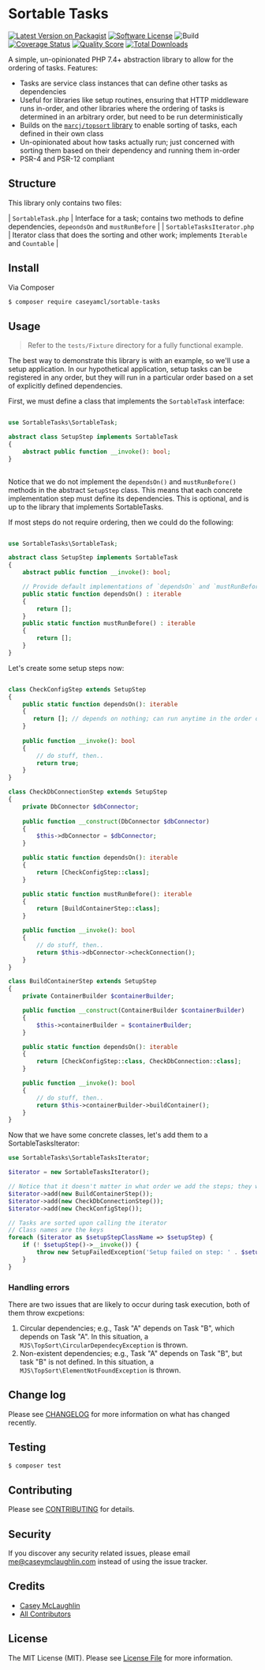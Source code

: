 # Sortable Tasks

[![Latest Version on Packagist][ico-version]][link-packagist]
[![Software License][ico-license]](LICENSE.md)
![Build](https://github.com/caseyamcl/sortable-tasks/workflows/Build/badge.svg)
[![Coverage Status][ico-scrutinizer]][link-scrutinizer]
[![Quality Score][ico-code-quality]][link-code-quality]
[![Total Downloads][ico-downloads]][link-downloads]

A simple, un-opinionated PHP 7.4+ abstraction library to allow for the ordering of tasks.  Features:

* Tasks are service class instances that can define other tasks as dependencies
* Useful for libraries like setup routines, ensuring that HTTP middleware runs in-order, and other libraries where the ordering of tasks
  is determined in an arbitrary order, but need to be run deterministically
* Builds on the [`marcj/topsort` library](https://packagist.org/packages/marcj/topsort) to enable sorting of tasks, each defined in their own class
* Un-opinionated about how tasks actually run; just concerned with sorting them based on their dependency and running them in-order
* PSR-4 and PSR-12 compliant

## Structure

This library only contains two files:

| `SortableTask.php`          | Interface for a task; contains two methods to define dependencies, `depeondsOn` and `mustRunBefore` |
| `SortableTasksIterator.php` | Iterator class that does the sorting and other work; implements `Iterable` and `Countable`          |

## Install

Via Composer

``` bash
$ composer require caseyamcl/sortable-tasks
```

## Usage

> Refer to the `tests/Fixture` directory for a fully functional example.

The best way to demonstrate this library is with an example, so we'll use a setup application.  In our hypothetical
application, setup tasks can be registered in any order, but they will run in a particular order based on a set of
explicitly defined dependencies.

First, we must define a class that implements the `SortableTask` interface:

```php

use SortableTasks\SortableTask;

abstract class SetupStep implements SortableTask
{
    abstract public function __invoke(): bool;
}
 
``` 

Notice that we do not implement the `dependsOn()` and `mustRunBefore()` methods in the abstract `SetupStep` class. This
means that each concrete implementation step must define its dependencies. This is optional, and is up to the library
that implements SortableTasks.

If most steps do not require ordering, then we could do the following:

```php

use SortableTasks\SortableTask;

abstract class SetupStep implements SortableTask
{
    abstract public function __invoke(): bool;

    // Provide default implementations of `dependsOn` and `mustRunBefore` that return empty arrays
    public static function dependsOn() : iterable
    {
        return [];
    }
    public static function mustRunBefore() : iterable
    {
        return [];
    }
}
```

Let's create some setup steps now:

```php

class CheckConfigStep extends SetupStep
{
    public static function dependsOn(): iterable
    {
       return []; // depends on nothing; can run anytime in the order of operations
    }
    
    public function __invoke(): bool
    {
        // do stuff, then..
        return true;
    }
}

class CheckDbConnectionStep extends SetupStep
{
    private DbConnector $dbConnector;
    
    public function __construct(DbConnector $dbConnector)
    {    
        $this->dbConnector = $dbConnector;
    }

    public static function dependsOn(): iterable
    {
        return [CheckConfigStep::class];
    }

    public static function mustRunBefore(): iterable
    {
        return [BuildContainerStep::class];
    }

    public function __invoke(): bool
    {
        // do stuff, then..
        return $this->dbConnector->checkConnection();
    }
}

class BuildContainerStep extends SetupStep
{
    private ContainerBuilder $containerBuilder;

    public function __construct(ContainerBuilder $containerBuilder)
    {
        $this->containerBuilder = $containerBuilder;
    }

    public static function dependsOn(): iterable
    {
        return [CheckConfigStep::class, CheckDbConnection::class];
    }

    public function __invoke(): bool
    {
        // do stuff, then..
        return $this->containerBuilder->buildContainer();
    }
}

```

Now that we have some concrete classes, let's add them to a SortableTasksIterator:

```php
use SortableTasks\SortableTasksIterator;

$iterator = new SortableTasksIterator();

// Notice that it doesn't matter in what order we add the steps; they will get sorted at runtime
$iterator->add(new BuildContainerStep());
$iterator->add(new CheckDbConnectionStep());
$iterator->add(new CheckConfigStep());

// Tasks are sorted upon calling the iterator
// Class names are the keys
foreach ($iterator as $setupStepClassName => $setupStep) {
    if (! $setupStep()->__invoke()) {
        throw new SetupFailedException('Setup failed on step: ' . $setupStepClassName);
    }
}
```

### Handling errors

There are two issues that are likely to occur during task execution, both of them throw excpetions:

1. Circular dependencies; e.g., Task "A" depends on Task "B", which depends on Task "A". In this situation, a 
   `MJS\TopSort\CircularDependecyException` is thrown.
2. Non-existent dependencies; e.g., Task "A" depends on Task "B", but task "B" is not defined. In this situation, a
   `MJS\TopSort\ElementNotFoundException` is thrown.

## Change log

Please see [CHANGELOG](CHANGELOG.md) for more information on what has changed recently.

## Testing

``` bash
$ composer test
```

## Contributing

Please see [CONTRIBUTING](CONTRIBUTING.md) for details.

## Security

If you discover any security related issues, please email me@caseymclaughlin.com instead of using the issue tracker.

## Credits

- [Casey McLaughlin][link-author]
- [All Contributors][link-contributors]

## License

The MIT License (MIT). Please see [License File](LICENSE.md) for more information.

[ico-version]: https://img.shields.io/packagist/v/caseyamcl/sortable-tasks.svg?style=flat-square
[ico-license]: https://img.shields.io/badge/license-MIT-brightgreen.svg?style=flat-square
[ico-scrutinizer]: https://img.shields.io/scrutinizer/coverage/g/caseyamcl/sortable-tasks.svg?style=flat-square
[ico-code-quality]: https://img.shields.io/scrutinizer/g/caseyamcl/sortable-tasks.svg?style=flat-square
[ico-downloads]: https://img.shields.io/packagist/dt/caseyamcl/sortable-tasks.svg?style=flat-square

[link-packagist]: https://packagist.org/packages/caseyamcl/sortable-tasks
[link-scrutinizer]: https://scrutinizer-ci.com/g/caseyamcl/sortable-tasks/code-structure
[link-code-quality]: https://scrutinizer-ci.com/g/caseyamcl/sortable-tasks
[link-downloads]: https://packagist.org/packages/caseyamcl/sortable-tasks
[link-author]: https://github.com/caseyamcl
[link-contributors]: ../../contributors
